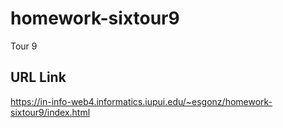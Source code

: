 # homework-sixtour9

Tour 9

## URL Link

https://in-info-web4.informatics.iupui.edu/~esgonz/homework-sixtour9/index.html

